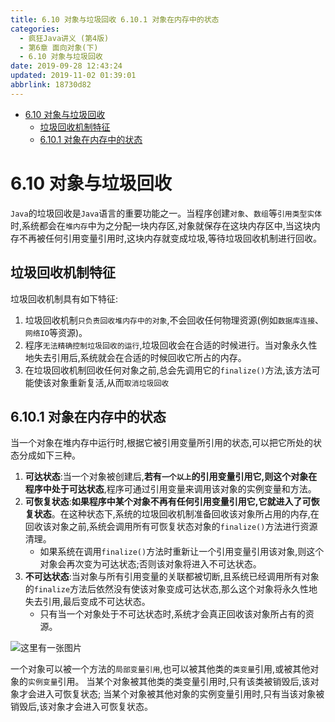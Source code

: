 ```yaml
---
title: 6.10 对象与垃圾回收 6.10.1 对象在内存中的状态
categories: 
  - 疯狂Java讲义 (第4版)
  - 第6章 面向对象(下)
  - 6.10 对象与垃圾回收
date: 2019-09-28 12:43:24
updated: 2019-11-02 01:39:01
abbrlink: 18730d82
---
```

- [6.10 对象与垃圾回收](/ReadingNotes/18730d82/#6-10-对象与垃圾回收)
    - [垃圾回收机制特征](/ReadingNotes/18730d82/#垃圾回收机制特征)
    - [6.10.1 对象在内存中的状态](/ReadingNotes/18730d82/#6-10-1-对象在内存中的状态)

<!--more-->
<script src="https://cdn.bootcss.com/jquery/3.4.0/jquery.slim.min.js"></script>
<script>$(document).ready(function () {$(".post-body > ul:nth-child(1)").hide();});</script>

<!--end-->
<!--SSTStart-->
# 6.10 对象与垃圾回收 #

`Java`的垃圾回收是`Java`语言的重要功能之一。当程序创建`对象`、`数组`等`引用类型实体`时,系统都会在`堆内存`中为之分配一块内存区,对象就保存在这块内存区中,当这块内存不再被任何引用变量引用时,这块内存就变成垃圾,等待垃圾回收机制进行回收。
## 垃圾回收机制特征 ##
垃圾回收机制具有如下特征:
1. 垃圾回收机制`只负责回收堆内存中的对象`,不会回收任何物理资源(例如`数据库连接`、`网络IO`等资源)。
2. 程序`无法精确控制垃圾回收的运行`,垃圾回收会在合适的时候进行。当对象永久性地失去引用后,系统就会在合适的时候回收它所占的内存。
3. 在垃圾回收机制回收任何对象之前,总会先调用它的`finalize()`方法,该方法可能使该对象重新复活,从而`取消垃圾回收`

## 6.10.1 对象在内存中的状态 ##
当一个对象在堆内存中运行时,根据它被引用变量所引用的状态,可以把它所处的状态分成如下三种。
1. **可达状态**:当一个对象被创建后,**若有`一个以上`的引用变量引用它,则这个对象在程序中处于可达状态**,程序可通过引用变量来调用该对象的实例变量和方法。
2. **可恢复状态**:**如果程序中某个对象不再有任何引用变量引用它,它就进入了可恢复状态**。在这种状态下,系统的垃圾回收机制准备回收该对象所占用的内存,在回收该对象之前,系统会调用所有可恢复状态对象的`finalize()`方法进行资源清理。
    - 如果系统在调用`finalize()`方法时重新让一个引用变量引用该对象,则这个对象会再次变为可达状态;否则该对象将进入不可达状态。
3. **不可达状态**:当对象与所有引用变量的关联都被切断,且系统已经调用所有对象的`finalize`方法后依然没有使该对象变成可达状态,那么这个对象将永久性地失去引用,最后变成不可达状态。
    - 只有当一个对象处于不可达状态时,系统才会真正回收该对象所占有的资源。

![这里有一张图片](https://image-1257720033.cos.ap-shanghai.myqcloud.com/blog/readbooknote/FangKuangJavaJiangYi4/ch6/4.png)

一个对象可以被一个方法的`局部变量引用`,也可以被其他类的`类变量`引用,或被其他对象的`实例变量`引用。
当某个对象被其他类的类变量引用时,只有该类被销毁后,该对象才会进入可恢复状态;
当某个对象被其他对象的实例变量引用时,只有当该对象被销毁后,该对象才会进入可恢复状态。
<!--SSTStop-->

